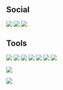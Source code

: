 ## Social
[![](https://img.shields.io/badge/-linkedin-0d1117?style=for-the-badge&logo=linkedin&logoColor=0A66C2)](https://www.linkedin.com/in/ivan-kornasevich-672203202/)
[![](https://img.shields.io/badge/-discord-0d1117?style=for-the-badge&logo=discord&logoColor=7289DA)](https://discordapp.com/users/528640845943930910)
[![](https://img.shields.io/badge/-codewars-0d1117?style=for-the-badge&logo=codewars&logoColor=B1361E)](https://www.codewars.com/users/QuantumDasein)

## Tools
![](https://img.shields.io/badge/-Linux-0d1117?style=for-the-badge&logo=linux&logoColor=FCC624)
![](https://img.shields.io/badge/Java-0d1117?style=for-the-badge&logo=java&logoColor=orange)
![](https://img.shields.io/badge/Spring-0d1117?style=for-the-badge&logo=spring&logoColor=green)
![](https://img.shields.io/badge/-LaTeX-0d1117?style=for-the-badge&logo=latex&logoColor=008080)
![](https://img.shields.io/badge/-Thymeleaf-0d1117?style=for-the-badge&logo=thymeleaf&logoColor=005F0F)
![](https://img.shields.io/badge/-docker-0d1117?style=for-the-badge&logo=docker&logoColor=2496ED)
![](https://img.shields.io/badge/-idea-0d1117?style=for-the-badge&logo=intellij-idea&logoColor=FFFFFF)





![](https://github-readme-stats.vercel.app/api?username=Ivan091&title_color=8a6ad9&bg_color=0d1117&text_color=e9f5f2&hide_border=true)

![](https://github-readme-stats.vercel.app/api/top-langs/?username=Ivan091&title_color=8a6ad9&bg_color=0d1117&text_color=e9f5f2&hide_border=true)
